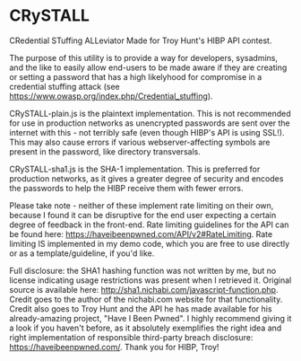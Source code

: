 # CRySTALL
CRedential STuffing ALLeviator
Made for Troy Hunt's HIBP API contest.

The purpose of this utility is to provide a way for developers, sysadmins, and the like to easily allow end-users to be made aware if they are creating or setting a password that has a high likelyhood for compromise in a credential stuffing attack (see https://www.owasp.org/index.php/Credential_stuffing).

CRySTALL-plain.js is the plaintext implementation. This is not recommended for use in production networks as unencrypted passwords are sent over the internet with this - not terribly safe (even though HIBP's API is using SSL!). This may also cause errors if various webserver-affecting symbols are present in the password, like directory transversals.

CRySTALL-sha1.js is the SHA-1 implementation. This is preferred for production networks, as it gives a greater degree of security and encodes the passwords to help the HIBP receive them with fewer errors.

Please take note - neither of these implement rate limiting on their own, because I found it can be disruptive for the end user expecting a certain degree of feedback in the front-end. Rate limiting guidelines for the API can be found here: https://haveibeenpwned.com/API/v2#RateLimiting. Rate limiting IS implemented in my demo code, which you are free to use directly or as a template/guideline, if you'd like.

Full disclosure: the SHA1 hashing function was not written by me, but no license indicating usage restrictions was present when I retrieved it. Original source is available here: http://sha1.nichabi.com/javascript-function.php. Credit goes to the author of the nichabi.com website for that functionality. Credit also goes to Troy Hunt and the API he has made available for his already-amazing project, "Have I Been Pwned". I highly recommend giving it a look if you haven't before, as it absolutely exemplifies the right idea and right implementation of responsible third-party breach disclosure: https://haveibeenpwned.com/. Thank you for HIBP, Troy!
